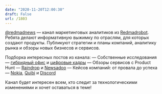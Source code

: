 ```yaml
---
date: "2020-11-20T12:00:30"
draft: False
url: /1803
---
```


[​​](https://telegra.ph/file/b05d65b1d5c67ca8d2e26.jpg)[@redmadnews](https://t.me/Redmadnews) — канал маркетинговых аналитиков из [Redmadrobot](https://www.redmadrobot.ru/). Ребята делают информативную выжимку по отраслям, для которых создают продукты. Публикуют стратегии и планы компаний, аналитику рынка и обзоры новых бизнесов и сервисов.

Подборка интересных постов из канала:
— Собственные исследования — [гибридный офис](https://t.me/Redmadnews/1870) и [цифровые кадры](https://t.me/Redmadnews/1852)
— Обзоры сервисов с Product Hunt — [Raindrop](https://t.me/Redmadnews/1843) и [Newsadoo](https://t.me/Redmadnews/1919)
— Кейсов компаний: от провала до успеха — [Nokia](https://t.me/Redmadnews/1804), [Quibi](https://t.me/Redmadnews/1851) и [Discord](https://t.me/Redmadnews/1935)

Канал будет интересен всем, кто следит за технологическими изменениями и хочет оставаться в теме!
